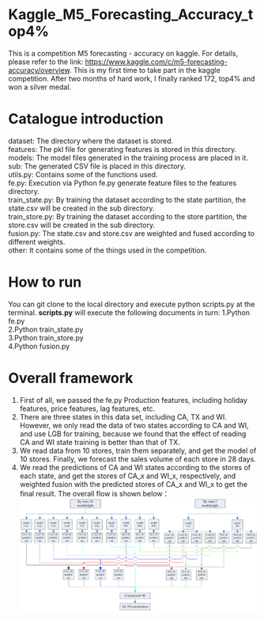 # Kaggle_M5_Forecasting_Accuracy_top4%
This is a competition M5 forecasting - accuracy on kaggle. For details, please refer to the link: https://www.kaggle.com/c/m5-forecasting-accuracy/overview. 
This is my first time to take part in the kaggle competition. After two months of hard work, I finally ranked 172, top4% and won a silver medal.

# Catalogue introduction
dataset: The directory where the dataset is stored.  
features: The pkl file for generating features is stored in this directory.  
models: The model files generated in the training process are placed in it.  
sub: The generated CSV file is placed in this directory.  
utils.py: Contains some of the functions used.  
fe.py: Execution via Python fe.py generate feature files to the features directory.  
train_state.py: By training the dataset according to the state partition, the state.csv will be created in the sub directory.  
train_store.py: By training the dataset according to the store partition, the store.csv will be created in the sub directory.  
fusion.py: The state.csv and store.csv are weighted and fused according to different weights.  
other: It contains some of the things used in the competition.

# How to run
You can git clone to the local directory and execute python scripts.py at the terminal.
**scripts.py** will execute the following documents in turn:
1.Python fe.py  
2.Python train_state.py  
3.Python train_store.py  
4.Python fusion.py  


# Overall framework
1. First of all, we passed the fe.py Production features, including holiday features, price features, lag features, etc.  
2. There are three states in this data set, including CA, TX and WI. However, we only read the data of two states according to CA and WI, and use LGB for training, because we found that the effect of reading CA and WI state training is better than that of TX.  
3. We read data from 10 stores, train them separately, and get the model of 10 stores. Finally, we forecast the sales volume of each store in 28 days.  
4. We read the predictions of CA and WI states according to the stores of each state, and get the stores of CA_x and WI_x, respectively, and weighted fusion with the predicted stores of CA_x and WI_x to get the final result. The overall flow is shown below：  
![models_picture](./other/pictures/models.jpg)
